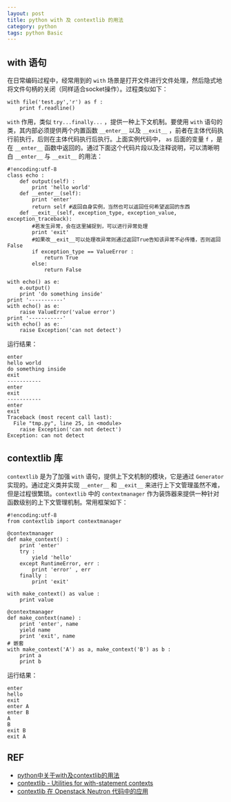 ```yaml
---
layout: post
title: python with 及 contextlib 的用法
category: python
tags: python Basic
---
```


## with 语句

在日常编码过程中，经常用到的 `with` 场景是打开文件进行文件处理，然后隐式地将文件句柄的关闭（同样适合socket操作）。过程类似如下：

    with file('test.py','r') as f :
        print f.readline()

`with` 作用，类似 `try...finally...` ，提供一种上下文机制。要使用 `with` 语句的类，其内部必须提供两个内置函数 `__enter__` 以及 `__exit__` ，前者在主体代码执行前执行，后则在主体代码执行后执行。上面实例代码中， `as` 后面的变量 `f` ，是在 `__enter__` 函数中返回的。通过下面这个代码片段以及注释说明，可以清晰明白 `__enter__` 与 `__exit__` 的用法：

    #!encoding:utf-8
    class echo :
        def output(self) :
            print 'hello world'
        def __enter__(self):
            print 'enter'
            return self #返回自身实例，当然也可以返回任何希望返回的东西
        def __exit__(self, exception_type, exception_value, exception_traceback):
            #若发生异常，会在这里捕捉到，可以进行异常处理
            print 'exit'
            #如果改__exit__可以处理改异常则通过返回True告知该异常不必传播，否则返回False
            if exception_type == ValueError :
                return True
            else:
                return False
      
    with echo() as e:
        e.output()
        print 'do something inside'
    print '-----------'
    with echo() as e:
        raise ValueError('value error')
    print '-----------'
    with echo() as e:
        raise Exception('can not detect')

运行结果：

    enter
    hello world
    do something inside
    exit
    -----------
    enter
    exit
    -----------
    enter
    exit
    Traceback (most recent call last):
      File "tmp.py", line 25, in <module>
        raise Exception('can not detect')
    Exception: can not detect

## contextlib 库

`contextlib` 是为了加强 `with` 语句，提供上下文机制的模块，它是通过 `Generator` 实现的。通过定义类并实现 `__enter__` 和 `__exit__` 来进行上下文管理虽然不难，但是过程很繁琐。`contextlib` 中的 `contextmanager` 作为装饰器来提供一种针对函数级别的上下文管理机制。常用框架如下：
    
    #!encoding:utf-8
    from contextlib import contextmanager
      
    @contextmanager
    def make_context() :
        print 'enter'
        try :
            yield 'hello'
        except RuntimeError, err :
            print 'error' , err
        finally :
            print 'exit'
      
    with make_context() as value :
        print value
    
    @contextmanager
    def make_context(name) :
        print 'enter', name
        yield name
        print 'exit', name
    # 嵌套
    with make_context('A') as a, make_context('B') as b :
        print a
        print b

运行结果：
    
    enter
    hello
    exit
    enter A
    enter B
    A
    B
    exit B
    exit A

## REF

* [python中关于with及contextlib的用法](http://www.cnblogs.com/coser/archive/2013/01/28/2880328.html)
* [contextlib - Utilities for with-statement contexts](https://docs.python.org/2/library/contextlib.html)
* [contextlib 在 Openstack Neutron 代码中的应用](https://github.com/openstack/neutron/commit/323c210d5db60887b37724e03a9a303d9ceb9fe1)
